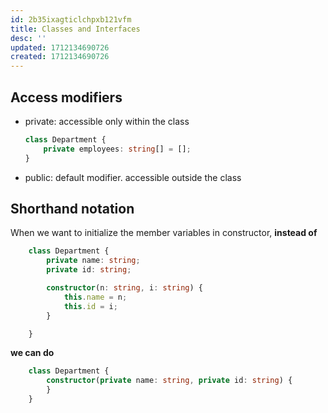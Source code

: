 ```yaml
---
id: 2b35ixagticlchpxb121vfm
title: Classes and Interfaces
desc: ''
updated: 1712134690726
created: 1712134690726
---
```


## Access modifiers
- private: accessible only within the class
    ```ts
    class Department {
        private employees: string[] = [];
    }
    ```
- public: default modifier. accessible outside the class

## Shorthand notation
When we want to initialize the member variables in constructor, **instead of**
```ts
    class Department {
        private name: string;
        private id: string;

        constructor(n: string, i: string) {
            this.name = n;
            this.id = i;
        }

    }
```
**we can do**

```ts
    class Department {
        constructor(private name: string, private id: string) {
        }
    }
```